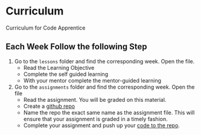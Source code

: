 # Curriculum
Curriculum for Code Apprentice

## Each Week Follow the following Step
1. Go to the `lessons` folder and find the corresponding week. Open the file.
    - Read the Learning Objective
    - Complete the self guided learning
    - With your mentor complete the mentor-guided learning  
1. Go to the `assignments` folder and find the corresponding week. Open the file
    - Read the assignment. You will be graded on this material. 
    - Create a [github repo](https://help.github.com/articles/create-a-repo/)
    - Name the repo the exact same name as the assignment file. This will ensure that your assignment is graded in a timely fashion.
    - Complete your assignment and push up your [code to the repo](https://help.github.com/articles/pushing-to-a-remote/).

